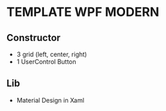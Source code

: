 # TEMPLATE WPF MODERN
## Constructor
- 3 grid (left, center, right)
- 1 UserControl Button
## Lib
- Material Design in Xaml